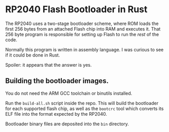 # RP2040 Flash Bootloader in Rust

The RP2040 uses a two-stage bootloader scheme, where ROM loads the first 256
bytes from an attached Flash chip into RAM and executes it. That 256 byte
program is responsible for setting up Flash to run the _rest_ of the code.

Normally this program is written in assembly language. I was curious to see if
it could be done in Rust.

Spoiler: it appears that the answer is yes.

## Building the bootloader images.

You do not need the ARM GCC toolchain or binutils installed.

Run the `build-all.sh` script inside the repo. This will build the bootloader
for each supported flash chip, as well as the `bootcrc` tool which converts its
ELF file into the format expected by the RP2040.

Bootloader binary files are deposited into the `bin` directory.
